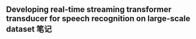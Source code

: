 <!--
 * @Description: 
 * @Autor: 郭印林
 * @Date: 2022-08-10 13:46:04
 * @LastEditors: 郭印林
 * @LastEditTime: 2022-08-10 13:46:05
-->
## Developing real-time streaming transformer transducer for speech recognition on large-scale dataset 笔记

